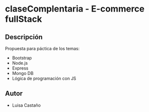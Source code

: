 # claseComplentaria - E-commerce fullStack

## Descripción
Propuesta para páctica de los temas:
* Bootstrap
* Node.js
* Express
* Mongo DB
* Lógica de programación con JS

## Autor

* Luisa Castaño
